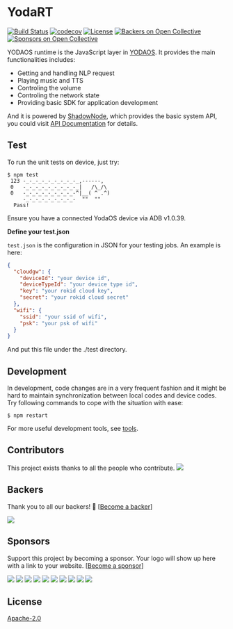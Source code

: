 # YodaRT

[![Build Status](https://ci.rokid.com/buildStatus/icon?job=rokid-ci-yodart-unit-tests)](https://ci.rokid.com/job/rokid-ci-yodart-unit-tests)
[![codecov](https://codecov.io/gh/yodaos-project/yodart/branch/master/graph/badge.svg)](https://codecov.io/gh/yodaos-project/yodart)
[![License](https://img.shields.io/badge/licence-apache%202.0-green.svg)](LICENSE.md)
[![Backers on Open Collective](https://opencollective.com/yodart/backers/badge.svg)](#backers) 
[![Sponsors on Open Collective](https://opencollective.com/yodart/sponsors/badge.svg)](#sponsors)

YODAOS runtime is the JavaScript layer in [YODAOS][]. It provides the main functionalities includes:

- Getting and handling NLP request
- Playing music and TTS
- Controling the volume
- Controling the network state
- Providing basic SDK for application development

And it is powered by [ShadowNode](https://github.com/Rokid/ShadowNode), which provides the basic system API,
you could visit [API Documentation](https://github.com/Rokid/ShadowNode/tree/master/docs/api) for details.

<!-- {project.manifest.apilevel} -->

## Test

To run the unit tests on device, just try:

```shell
$ npm test
 123 -_-_-_-_-_-_-_-_-_,------,
 0   -_-_-_-_-_-_-_-_-_|   /\_/\
 0   -_-_-_-_-_-_-_-_-^|__( ^ .^)
     -_-_-_-_-_-_-_-_-  ""  ""
  Pass!
```

Ensure you have a connected YodaOS device via ADB v1.0.39.

**Define your test.json**

`test.json` is the configuration in JSON for your testing jobs. An example is here:

```json
{
  "cloudgw": {
    "deviceId": "your device id",
    "deviceTypeId": "your device type id",
    "key": "your rokid cloud key",
    "secret": "your rokid cloud secret"
  },
  "wifi": {
    "ssid": "your ssid of wifi",
    "psk": "your psk of wifi"
  }
}
```

And put this file under the ./test directory.

## Development

In development, code changes are in a very frequent fashion and it might be hard to maintain
synchronization between local codes and device codes. Try following commands to cope with the
situation with ease:

```shell
$ npm restart
```

For more useful development tools, see [tools](./tools#yodaos-core-tools).

## Contributors

This project exists thanks to all the people who contribute. 
<a href="https://github.com/yodaos-project/yodart/graphs/contributors"><img src="https://opencollective.com/yodart/contributors.svg?width=890&button=false" /></a>


## Backers

Thank you to all our backers! 🙏 [[Become a backer](https://opencollective.com/yodart#backer)]

<a href="https://opencollective.com/yodart#backers" target="_blank"><img src="https://opencollective.com/yodart/backers.svg?width=890"></a>


## Sponsors

Support this project by becoming a sponsor. Your logo will show up here with a link to your website. [[Become a sponsor](https://opencollective.com/yodart#sponsor)]

<a href="https://opencollective.com/yodart/sponsor/0/website" target="_blank"><img src="https://opencollective.com/yodart/sponsor/0/avatar.svg"></a>
<a href="https://opencollective.com/yodart/sponsor/1/website" target="_blank"><img src="https://opencollective.com/yodart/sponsor/1/avatar.svg"></a>
<a href="https://opencollective.com/yodart/sponsor/2/website" target="_blank"><img src="https://opencollective.com/yodart/sponsor/2/avatar.svg"></a>
<a href="https://opencollective.com/yodart/sponsor/3/website" target="_blank"><img src="https://opencollective.com/yodart/sponsor/3/avatar.svg"></a>
<a href="https://opencollective.com/yodart/sponsor/4/website" target="_blank"><img src="https://opencollective.com/yodart/sponsor/4/avatar.svg"></a>
<a href="https://opencollective.com/yodart/sponsor/5/website" target="_blank"><img src="https://opencollective.com/yodart/sponsor/5/avatar.svg"></a>
<a href="https://opencollective.com/yodart/sponsor/6/website" target="_blank"><img src="https://opencollective.com/yodart/sponsor/6/avatar.svg"></a>
<a href="https://opencollective.com/yodart/sponsor/7/website" target="_blank"><img src="https://opencollective.com/yodart/sponsor/7/avatar.svg"></a>
<a href="https://opencollective.com/yodart/sponsor/8/website" target="_blank"><img src="https://opencollective.com/yodart/sponsor/8/avatar.svg"></a>
<a href="https://opencollective.com/yodart/sponsor/9/website" target="_blank"><img src="https://opencollective.com/yodart/sponsor/9/avatar.svg"></a>



## License

[Apache-2.0](LICENSE.md)

[YODAOS]: https://github.com/yodaos-project/yodaos

